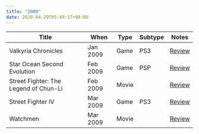 ```yaml
---
title: "2009"
date: 2020-04-29T05:49:17+08:00
---
```


| Title | When | Type | Subtype | Notes |
|---|---|---|---|---|
| Valkyria Chronicles | Jan 2009 | Game | PS3 | [Review](/2009/01/valkyria-chronicles/) |
| Star Ocean Second Evolution | Feb 2009 | Game | PSP | [Review](/2009/02/star-ocean-second-evolution/) |
| Street Fighter: The Legend of Chun-Li | Feb 2009 | Movie | | [Review](/2009/02/street-fighter-the-legend-of-chun-li/) |
| Street Fighter IV | Mar 2009 | Game | PS3 | [Review](/2009/03/street-fighter-iv-the-answer-lies-in-the-heart-of-battle/) |
| Watchmen | Mar 2009 | Movie | | [Review](/2009/03/watchmen/) |
